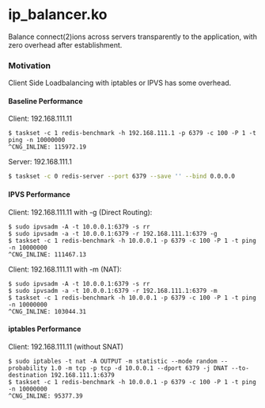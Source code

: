 # ip_balancer.ko

Balance connect(2)ions across servers transparently to the application, with zero overhead after establishment.

### Motivation

Client Side Loadbalancing with iptables or IPVS has some overhead.


#### Baseline Performance

Client: 192.168.111.11
```
$ taskset -c 1 redis-benchmark -h 192.168.111.1 -p 6379 -c 100 -P 1 -t ping -n 10000000
^CNG_INLINE: 115972.19
```

Server: 192.168.111.1
```bash
$ taskset -c 0 redis-server --port 6379 --save '' --bind 0.0.0.0
```

#### IPVS Performance

Client: 192.168.111.11 with -g (Direct Routing):
```
$ sudo ipvsadm -A -t 10.0.0.1:6379 -s rr
$ sudo ipvsadm -a -t 10.0.0.1:6379 -r 192.168.111.1:6379 -g
$ taskset -c 1 redis-benchmark -h 10.0.0.1 -p 6379 -c 100 -P 1 -t ping -n 10000000
^CNG_INLINE: 111467.13
```

Client: 192.168.111.11 with -m (NAT):
```
$ sudo ipvsadm -A -t 10.0.0.1:6379 -s rr
$ sudo ipvsadm -a -t 10.0.0.1:6379 -r 192.168.111.1:6379 -m
$ taskset -c 1 redis-benchmark -h 10.0.0.1 -p 6379 -c 100 -P 1 -t ping -n 10000000
^CNG_INLINE: 103044.31
```

#### iptables Performance

Client: 192.168.111.11 (without SNAT)
```
$ sudo iptables -t nat -A OUTPUT -m statistic --mode random --probability 1.0 -m tcp -p tcp -d 10.0.0.1 --dport 6379 -j DNAT --to-destination 192.168.111.1:6379
$ taskset -c 1 redis-benchmark -h 10.0.0.1 -p 6379 -c 100 -P 1 -t ping -n 10000000
^CNG_INLINE: 95377.39
```

